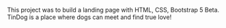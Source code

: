 This project was to build a landing page with HTML, CSS, Bootstrap 5 Beta. 
TinDog is a place where dogs can meet and find true love!
